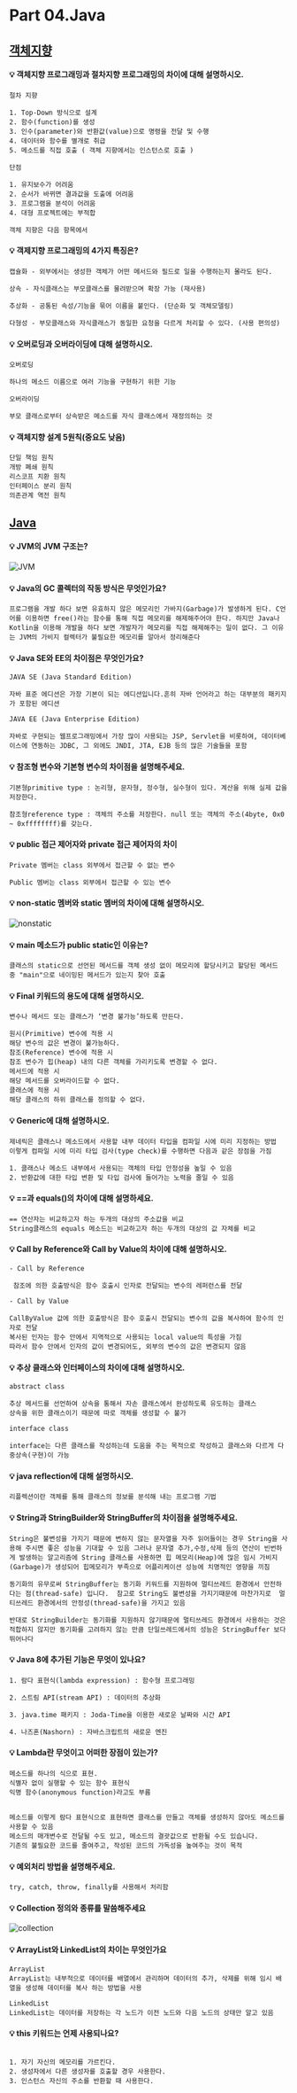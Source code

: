# Part 04.Java

## [객체지향](#OOP)

#### 💡 객체지향 프로그래밍과 절차지향 프로그래밍의 차이에 대해 설명하시오.

```
절차 지향

1. Top-Down 방식으로 설계
2. 함수(function)를 생성
3. 인수(parameter)와 반환값(value)으로 명령을 전달 및 수행
4. 데이터와 함수를 별개로 취급
5. 메소드를 직접 호출 ( 객체 지향에서는 인스턴스로 호출 )

단점 

1. 유지보수가 어려움
2. 순서가 바뀌면 결과값을 도출에 어려움
3. 프로그램을 분석이 어려움
4. 대형 프로젝트에는 부적합

객체 지향은 다음 항목에서

```

#### 💡 객제지향 프로그래밍의 4가지 특징은?

```
캡슐화 - 외부에서는 생성한 객체가 어떤 메서드와 필드로 일을 수행하는지 몰라도 된다.

상속 - 자식클래스는 부모클래스를 물려받으며 확장 가능 (재사용)

추상화 - 공통된 속성/기능을 묶어 이름을 붙인다. (단순화 및 객체모델링)
 
다형성 - 부모클래스와 자식클래스가 동일한 요청을 다르게 처리할 수 있다. (사용 편의성)
```

#### 💡 오버로딩과 오버라이딩에 대해 설명하시오.
```
오버로딩

하나의 메소드 이름으로 여러 기능을 구현하기 위한 기능

오버라이딩

부모 클래스로부터 상속받은 메소드를 자식 클래스에서 재정의하는 것
```

#### 💡 객체지향 설계 5원칙(중요도 낮음)

```
단일 책임 원칙
개방 폐쇄 원칙
리스코프 치환 원칙
인터페이스 분리 원칙
의존관계 역전 원칙
```

## [Java](#Java)

#### 💡 JVM의 JVM 구조는?

![JVM](./JVM.png)

#### 💡 Java의 GC 콜렉터의 작동 방식은 무엇인가요?

```
프로그램을 개발 하다 보면 유효하지 않은 메모리인 가바지(Garbage)가 발생하게 된다. C언어를 이용하면 free()라는 함수를 통해 직접 메모리를 해제해주어야 한다. 하지만 Java나 Kotlin을 이용해 개발을 하다 보면 개발자가 메모리를 직접 해제해주는 일이 없다. 그 이유는 JVM의 가비지 컬렉터가 불필요한 메모리를 알아서 정리해준다
```

#### 💡 Java SE와 EE의 차이점은 무엇인가요?
```
JAVA SE (Java Standard Edition)

자바 표준 에디션은 가장 기본이 되는 에디션입니다.흔히 자바 언어라고 하는 대부분의 패키지가 포함된 에디션

JAVA EE (Java Enterprise Edition)

자바로 구현되는 웹프로그래밍에서 가장 많이 사용되는 JSP, Servlet을 비롯하여, 데이터베이스에 연동하는 JDBC, 그 외에도 JNDI, JTA, EJB 등의 많은 기술들을 포함

```

#### 💡 참조형 변수와 기본형 변수의 차이점을 설명해주세요.
```
기본형primitive type : 논리형, 문자형, 정수형, 실수형이 있다. 계산을 위해 실제 값을 저장한다.

참조형reference type : 객체의 주소를 저장한다. null 또는 객체의 주소(4byte, 0x0 ~ 0xffffffff)를 갖는다.
```
#### 💡 public 접근 제어자와 private 접근 제어자의 차이
```
Private 멤버는 class 외부에서 접근할 수 없는 변수

Public 멤버는 class 외부에서 접근할 수 있는 변수
```

#### 💡 non-static 멤버와 static 멤버의 차이에 대해 설명하시오.
![nonstatic](./static.png)

#### 💡 main 메소드가 public static인 이유는?
```
클래스의 static으로 선언된 메서드를 객체 생성 없이 메모리에 할당시키고 할당된 메서드 중 "main"으로 네이밍된 메서드가 있는지 찾아 호출
```

#### 💡 Final 키워드의 용도에 대해 설명하시오.
```
변수나 메서드 또는 클래스가 ‘변경 불가능’하도록 만든다.

원시(Primitive) 변수에 적용 시
해당 변수의 값은 변경이 불가능하다.
참조(Reference) 변수에 적용 시
참조 변수가 힙(heap) 내의 다른 객체를 가리키도록 변경할 수 없다.
메서드에 적용 시
해당 메서드를 오버라이드할 수 없다.
클래스에 적용 시
해당 클래스의 하위 클래스를 정의할 수 없다.
```

#### 💡 Generic에 대해 설명하시오.

```
제네릭은 클래스나 메소드에서 사용할 내부 데이터 타입을 컴파일 시에 미리 지정하는 방법
이렇게 컴파일 시에 미리 타입 검사(type check)를 수행하면 다음과 같은 장점을 가짐

1. 클래스나 메소드 내부에서 사용되는 객체의 타입 안정성을 높일 수 있음
2. 반환값에 대한 타입 변환 및 타입 검사에 들어가는 노력을 줄일 수 있음
```

#### 💡 ==과 equals()의 차이에 대해 설명하세요.
```
== 연산자는 비교하고자 하는 두개의 대상의 주소값을 비교
String클래스의 equals 메소드는 비교하고자 하는 두개의 대상의 값 자체를 비교
```


#### 💡 Call by Reference와 Call by Value의 차이에 대해 설명하시오.
```
- Call by Reference

 참조에 의한 호출방식은 함수 호출시 인자로 전달되는 변수의 레퍼런스를 전달

- Call by Value

CallByValue 값에 의한 호출방식은 함수 호출시 전달되는 변수의 값을 복사하여 함수의 인자로 전달
복사된 인자는 함수 안에서 지역적으로 사용되는 local value의 특성을 가짐
따라서 함수 안에서 인자의 값이 변경되어도, 외부의 변수의 값은 변경되지 않음
```

#### 💡 추상 클래스와 인터페이스의 차이에 대해 설명하시오.

```
abstract class

추상 메서드를 선언하여 상속을 통해서 자손 클래스에서 완성하도록 유도하는 클래스
상속을 위한 클래스이기 때문에 따로 객체를 생성할 수 불가

interface class

interface는 다른 클래스를 작성하는데 도움을 주는 목적으로 작성하고 클래스와 다르게 다중상속(구현)이 가능

```

#### 💡 java reflection에 대해 설명하시오.
```
리플렉션이란 객체를 통해 클래스의 정보를 분석해 내는 프로그램 기법
```

#### 💡 String과 StringBuilder와 StringBuffer의 차이점을 설명해주세요.
```
String은 불변성을 가지기 때문에 변하지 않는 문자열을 자주 읽어들이는 경우 String을 사용해 주시면 좋은 성능을 기대할 수 있음 그러나 문자열 추가,수정,삭제 등의 연산이 빈번하게 발생하는 알고리즘에 String 클래스를 사용하면 힙 메모리(Heap)에 많은 임시 가비지(Garbage)가 생성되어 힙메모리가 부족으로 어플리케이션 성능에 치명적인 영향을 끼침

동기화의 유무로써 StringBuffer는 동기화 키워드를 지원하여 멀티쓰레드 환경에서 안전하다는 점(thread-safe) 입니다.  참고로 String도 불변성을 가지기때문에 마찬가지로  멀티쓰레드 환경에서의 안정성(thread-safe)을 가지고 있음 

반대로 StringBuilder는 동기화를 지원하지 않기때문에 멀티쓰레드 환경에서 사용하는 것은 적합하지 않지만 동기화를 고려하지 않는 만큼 단일쓰레드에서의 성능은 StringBuffer 보다 뛰어나다
```

#### 💡 Java 8에 추가된 기능은 무엇이 있나요?
```
1. 람다 표현식(lambda expression) : 함수형 프로그래밍

2. 스트림 API(stream API) : 데이터의 추상화

3. java.time 패키지 : Joda-Time을 이용한 새로운 날짜와 시간 API

4. 나즈혼(Nashorn) : 자바스크립트의 새로운 엔진
```
#### 💡 Lambda란 무엇이고 어떠한 장점이 있는가?
```
메소드를 하나의 식으로 표현.
식별자 없이 실행할 수 있는 함수 표현식
익명 함수(anonymous function)라고도 부름

 
메소드를 이렇게 람다 표현식으로 표현하면 클래스를 만들고 객체를 생성하지 않아도 메소드를 사용할 수 있음
메소드의 매개변수로 전달될 수도 있고, 메소드의 결괏값으로 반환될 수도 있습니다.
기존의 불필요한 코드를 줄여주고, 작성된 코드의 가독성을 높여주는 것이 목적
```


#### 💡 예외처리 방법을 설명해주세요.
```
try, catch, throw, finally를 사용해서 처리함
```

#### 💡 Collection 정의와 종류를 말씀해주세요
![collection](./collection.png)

#### 💡 ArrayList와 LinkedList의 차이는 무엇인가요
```
ArrayList
ArrayList는 내부적으로 데이터를 배열에서 관리하며 데이터의 추가, 삭제를 위해 임시 배열을 생성해 데이터를 복사 하는 방법을 사용

LinkedList
LinkedList는 데이터를 저장하는 각 노드가 이전 노드와 다음 노드의 상태만 알고 있음
```

#### 💡 this 키워드는 언제 사용되나요?
```

1. 자기 자신의 메모리를 가르킨다.
2. 생성자에서 다른 생성자를 호출할 경우 사용한다.
3. 인스턴스 자신의 주소를 반환할 때 사용한다.

```

